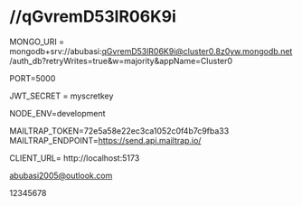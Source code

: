# //qGvremD53lR06K9i

MONGO_URI = mongodb+srv://abubasi:qGvremD53lR06K9i@cluster0.8z0yw.mongodb.net/auth_db?retryWrites=true&w=majority&appName=Cluster0

PORT=5000

JWT_SECRET = myscretkey

NODE_ENV=development

MAILTRAP_TOKEN=72e5a58e22ec3ca1052c0f4b7c9fba33
MAILTRAP_ENDPOINT=https://send.api.mailtrap.io/

CLIENT_URL= http://localhost:5173


abubasi2005@outlook.com

12345678
